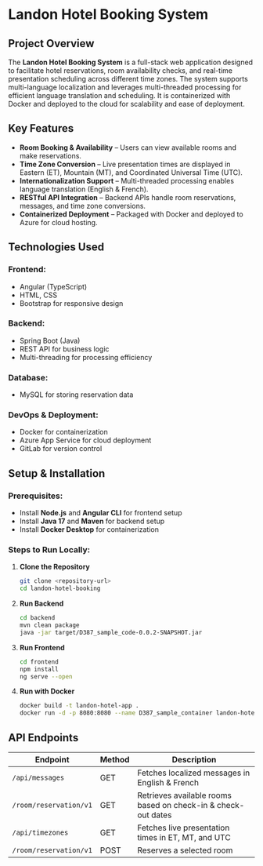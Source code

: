 # **Landon Hotel Booking System**

## **Project Overview**
The **Landon Hotel Booking System** is a full-stack web application designed to facilitate hotel reservations, room availability checks, and real-time presentation scheduling across different time zones. The system supports multi-language localization and leverages multi-threaded processing for efficient language translation and scheduling. It is containerized with Docker and deployed to the cloud for scalability and ease of deployment.

## **Key Features**
- **Room Booking & Availability** – Users can view available rooms and make reservations.
- **Time Zone Conversion** – Live presentation times are displayed in Eastern (ET), Mountain (MT), and Coordinated Universal Time (UTC).
- **Internationalization Support** – Multi-threaded processing enables language translation (English & French).
- **RESTful API Integration** – Backend APIs handle room reservations, messages, and time zone conversions.
- **Containerized Deployment** – Packaged with Docker and deployed to Azure for cloud hosting.

## **Technologies Used**
### **Frontend:**
- Angular (TypeScript)
- HTML, CSS
- Bootstrap for responsive design

### **Backend:**
- Spring Boot (Java)
- REST API for business logic
- Multi-threading for processing efficiency

### **Database:**
- MySQL for storing reservation data

### **DevOps & Deployment:**
- Docker for containerization
- Azure App Service for cloud deployment
- GitLab for version control

## **Setup & Installation**
### **Prerequisites:**
- Install **Node.js** and **Angular CLI** for frontend setup
- Install **Java 17** and **Maven** for backend setup
- Install **Docker Desktop** for containerization

### **Steps to Run Locally:**
1. **Clone the Repository**
   ```bash
   git clone <repository-url>
   cd landon-hotel-booking
   ```

2. **Run Backend**
   ```bash
   cd backend
   mvn clean package
   java -jar target/D387_sample_code-0.0.2-SNAPSHOT.jar
   ```

3. **Run Frontend**
   ```bash
   cd frontend
   npm install
   ng serve --open
   ```

4. **Run with Docker**
   ```bash
   docker build -t landon-hotel-app .
   docker run -d -p 8080:8080 --name D387_sample_container landon-hotel-app
   ```

## **API Endpoints**
| Endpoint | Method | Description |
|----------|--------|-------------|
| `/api/messages` | GET | Fetches localized messages in English & French |
| `/room/reservation/v1` | GET | Retrieves available rooms based on check-in & check-out dates |
| `/api/timezones` | GET | Fetches live presentation times in ET, MT, and UTC |
| `/room/reservation/v1` | POST | Reserves a selected room |
